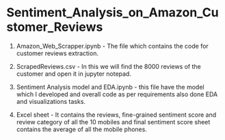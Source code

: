 # Sentiment_Analysis_on_Amazon_Customer_Reviews


1. Amazon_Web_Scrapper.ipynb - The file which contains the code for customer reviews extraction.

2. ScrapedReviews.csv - In this we will find the 8000 reviews of the customer and open it in jupyter notepad.

3. Sentiment Analysis model and EDA.ipynb - this file have the model which I developed and overall code as per requirements also done EDA and visualizations tasks.

4. Excel sheet - It contains the reviews, fine-grained sentiment score and review category of all the 10 mobiles and final sentiment score sheet contains the average of all the mobile phones.



